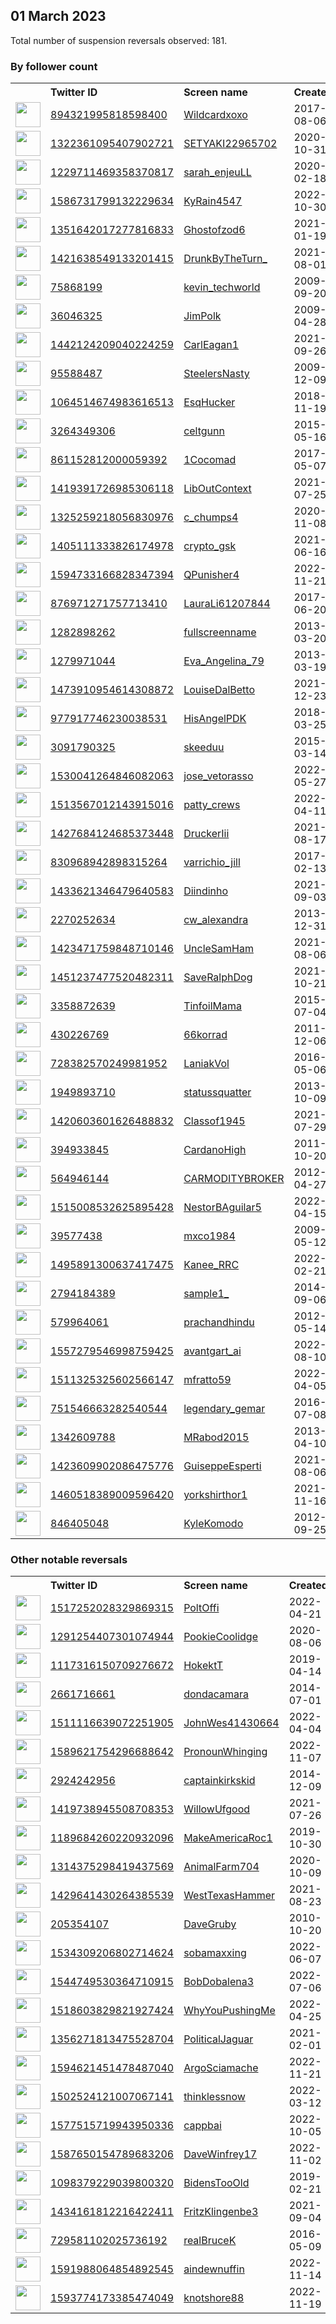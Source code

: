 
## 01 March 2023
Total number of suspension reversals observed: 181.

### By follower count
<table><tr><th></th><th align="left">Twitter ID</th><th align="left">Screen name</th>
<th align="left">Created</th><th align="left">Status</th><th align="left">Suspended</th><th align="left">Followers</th>
<tr><td><a href="https://pbs.twimg.com/profile_images/1647896679482376192/f3SirarE_normal.jpg"><img src="https://pbs.twimg.com/profile_images/1647896679482376192/f3SirarE_normal.jpg" width="40px" height="40px" align="center"/></a></td><td><a href="https://twitter.com/intent/user?user_id=894321995818598400">894321995818598400</a></td><td><a href="https://twitter.com/Wildcardxoxo">Wildcardxoxo</a></td><td>2017-08-06</td><td align="center"></td><td>2022-06-17</td><td>183552</td></tr>
<tr><td><a href="https://pbs.twimg.com/profile_images/1665185990649200640/JYCvGbYJ_normal.jpg"><img src="https://pbs.twimg.com/profile_images/1665185990649200640/JYCvGbYJ_normal.jpg" width="40px" height="40px" align="center"/></a></td><td><a href="https://twitter.com/intent/user?user_id=1322361095407902721">1322361095407902721</a></td><td><a href="https://twitter.com/SETYAKI22965702">SETYAKI22965702</a></td><td>2020-10-31</td><td align="center"></td><td>2023-02-12</td><td>19332</td></tr>
<tr><td><a href="https://pbs.twimg.com/profile_images/1659434405226766336/fkTLB1tw_normal.jpg"><img src="https://pbs.twimg.com/profile_images/1659434405226766336/fkTLB1tw_normal.jpg" width="40px" height="40px" align="center"/></a></td><td><a href="https://twitter.com/intent/user?user_id=1229711469358370817">1229711469358370817</a></td><td><a href="https://twitter.com/sarah_enjeuLL">sarah_enjeuLL</a></td><td>2020-02-18</td><td align="center"></td><td>2022-12-02</td><td>14236</td></tr>
<tr><td><a href="https://pbs.twimg.com/profile_images/1659352586162524160/XWVUBHq__normal.jpg"><img src="https://pbs.twimg.com/profile_images/1659352586162524160/XWVUBHq__normal.jpg" width="40px" height="40px" align="center"/></a></td><td><a href="https://twitter.com/intent/user?user_id=1586731799132229634">1586731799132229634</a></td><td><a href="https://twitter.com/KyRain4547">KyRain4547</a></td><td>2022-10-30</td><td align="center"></td><td>2023-02-24</td><td>12018</td></tr>
<tr><td><a href="https://pbs.twimg.com/profile_images/1630056336082849795/f4-DesfJ_normal.jpg"><img src="https://pbs.twimg.com/profile_images/1630056336082849795/f4-DesfJ_normal.jpg" width="40px" height="40px" align="center"/></a></td><td><a href="https://twitter.com/intent/user?user_id=1351642017277816833">1351642017277816833</a></td><td><a href="https://twitter.com/Ghostofzod6">Ghostofzod6</a></td><td>2021-01-19</td><td align="center"></td><td></td><td>9998</td></tr>
<tr><td><a href="https://pbs.twimg.com/profile_images/1480417316508782595/NHUxzJ0v_normal.jpg"><img src="https://pbs.twimg.com/profile_images/1480417316508782595/NHUxzJ0v_normal.jpg" width="40px" height="40px" align="center"/></a></td><td><a href="https://twitter.com/intent/user?user_id=1421638549133201415">1421638549133201415</a></td><td><a href="https://twitter.com/DrunkByTheTurn_">DrunkByTheTurn_</a></td><td>2021-08-01</td><td align="center"></td><td>2023-01-29</td><td>8783</td></tr>
<tr><td><a href="https://pbs.twimg.com/profile_images/1625810834806001665/CAVqHRgS_normal.jpg"><img src="https://pbs.twimg.com/profile_images/1625810834806001665/CAVqHRgS_normal.jpg" width="40px" height="40px" align="center"/></a></td><td><a href="https://twitter.com/intent/user?user_id=75868199">75868199</a></td><td><a href="https://twitter.com/kevin_techworld">kevin_techworld</a></td><td>2009-09-20</td><td align="center"></td><td>2023-02-17</td><td>8755</td></tr>
<tr><td><a href="https://pbs.twimg.com/profile_images/752751131412037632/1NzznK0V_normal.jpg"><img src="https://pbs.twimg.com/profile_images/752751131412037632/1NzznK0V_normal.jpg" width="40px" height="40px" align="center"/></a></td><td><a href="https://twitter.com/intent/user?user_id=36046325">36046325</a></td><td><a href="https://twitter.com/JimPolk">JimPolk</a></td><td>2009-04-28</td><td align="center"></td><td>2022-03-13</td><td>7170</td></tr>
<tr><td><a href="https://pbs.twimg.com/profile_images/1527605908494340097/62Vrhhfk_normal.jpg"><img src="https://pbs.twimg.com/profile_images/1527605908494340097/62Vrhhfk_normal.jpg" width="40px" height="40px" align="center"/></a></td><td><a href="https://twitter.com/intent/user?user_id=1442124209040224259">1442124209040224259</a></td><td><a href="https://twitter.com/CarlEagan1">CarlEagan1</a></td><td>2021-09-26</td><td align="center"></td><td>2022-12-29</td><td>5491</td></tr>
<tr><td><a href="https://pbs.twimg.com/profile_images/797734176418136064/8dLSZUkJ_normal.jpg"><img src="https://pbs.twimg.com/profile_images/797734176418136064/8dLSZUkJ_normal.jpg" width="40px" height="40px" align="center"/></a></td><td><a href="https://twitter.com/intent/user?user_id=95588487">95588487</a></td><td><a href="https://twitter.com/SteelersNasty">SteelersNasty</a></td><td>2009-12-09</td><td align="center"></td><td></td><td>4489</td></tr>
<tr><td><a href="https://pbs.twimg.com/profile_images/1639554061287538688/-W-q8CUM_normal.jpg"><img src="https://pbs.twimg.com/profile_images/1639554061287538688/-W-q8CUM_normal.jpg" width="40px" height="40px" align="center"/></a></td><td><a href="https://twitter.com/intent/user?user_id=1064514674983616513">1064514674983616513</a></td><td><a href="https://twitter.com/EsqHucker">EsqHucker</a></td><td>2018-11-19</td><td align="center"></td><td>2022-03-09</td><td>4264</td></tr>
<tr><td><a href="https://pbs.twimg.com/profile_images/1632131053455552512/mgmaKURq_normal.jpg"><img src="https://pbs.twimg.com/profile_images/1632131053455552512/mgmaKURq_normal.jpg" width="40px" height="40px" align="center"/></a></td><td><a href="https://twitter.com/intent/user?user_id=3264349306">3264349306</a></td><td><a href="https://twitter.com/celtgunn">celtgunn</a></td><td>2015-05-16</td><td align="center"></td><td></td><td>4140</td></tr>
<tr><td><a href="https://pbs.twimg.com/profile_images/1347725040087945219/onXbNJ4O_normal.jpg"><img src="https://pbs.twimg.com/profile_images/1347725040087945219/onXbNJ4O_normal.jpg" width="40px" height="40px" align="center"/></a></td><td><a href="https://twitter.com/intent/user?user_id=861152812000059392">861152812000059392</a></td><td><a href="https://twitter.com/1Cocomad">1Cocomad</a></td><td>2017-05-07</td><td align="center"></td><td>2023-01-01</td><td>3519</td></tr>
<tr><td><a href="https://pbs.twimg.com/profile_images/1650561239796404225/0MH4F0Gu_normal.jpg"><img src="https://pbs.twimg.com/profile_images/1650561239796404225/0MH4F0Gu_normal.jpg" width="40px" height="40px" align="center"/></a></td><td><a href="https://twitter.com/intent/user?user_id=1419391726985306118">1419391726985306118</a></td><td><a href="https://twitter.com/LibOutContext">LibOutContext</a></td><td>2021-07-25</td><td align="center"></td><td>2023-01-20</td><td>3431</td></tr>
<tr><td><a href="https://pbs.twimg.com/profile_images/1666429522827268096/OfHx_2y7_normal.jpg"><img src="https://pbs.twimg.com/profile_images/1666429522827268096/OfHx_2y7_normal.jpg" width="40px" height="40px" align="center"/></a></td><td><a href="https://twitter.com/intent/user?user_id=1325259218056830976">1325259218056830976</a></td><td><a href="https://twitter.com/c_chumps4">c_chumps4</a></td><td>2020-11-08</td><td align="center"></td><td></td><td>3354</td></tr>
<tr><td><a href="https://pbs.twimg.com/profile_images/1630563179888779264/EQcK7WaV_normal.jpg"><img src="https://pbs.twimg.com/profile_images/1630563179888779264/EQcK7WaV_normal.jpg" width="40px" height="40px" align="center"/></a></td><td><a href="https://twitter.com/intent/user?user_id=1405111333826174978">1405111333826174978</a></td><td><a href="https://twitter.com/crypto_gsk">crypto_gsk</a></td><td>2021-06-16</td><td align="center"></td><td>2022-11-15</td><td>3147</td></tr>
<tr><td><a href="https://pbs.twimg.com/profile_images/1638242690147012608/7DuOwXwS_normal.jpg"><img src="https://pbs.twimg.com/profile_images/1638242690147012608/7DuOwXwS_normal.jpg" width="40px" height="40px" align="center"/></a></td><td><a href="https://twitter.com/intent/user?user_id=1594733166828347394">1594733166828347394</a></td><td><a href="https://twitter.com/QPunisher4">QPunisher4</a></td><td>2022-11-21</td><td align="center"></td><td>2023-02-12</td><td>2970</td></tr>
<tr><td><a href="https://pbs.twimg.com/profile_images/1261500510114177025/v-9LetKc_normal.jpg"><img src="https://pbs.twimg.com/profile_images/1261500510114177025/v-9LetKc_normal.jpg" width="40px" height="40px" align="center"/></a></td><td><a href="https://twitter.com/intent/user?user_id=876971271757713410">876971271757713410</a></td><td><a href="https://twitter.com/LauraLi61207844">LauraLi61207844</a></td><td>2017-06-20</td><td align="center"></td><td>2023-01-24</td><td>2841</td></tr>
<tr><td><a href="https://pbs.twimg.com/profile_images/1122975050741764096/IHyZJd2f_normal.jpg"><img src="https://pbs.twimg.com/profile_images/1122975050741764096/IHyZJd2f_normal.jpg" width="40px" height="40px" align="center"/></a></td><td><a href="https://twitter.com/intent/user?user_id=1282898262">1282898262</a></td><td><a href="https://twitter.com/fullscreenname">fullscreenname</a></td><td>2013-03-20</td><td align="center"></td><td>2022-08-30</td><td>2746</td></tr>
<tr><td><a href="https://pbs.twimg.com/profile_images/1539145173443219456/jHw3M7wi_normal.jpg"><img src="https://pbs.twimg.com/profile_images/1539145173443219456/jHw3M7wi_normal.jpg" width="40px" height="40px" align="center"/></a></td><td><a href="https://twitter.com/intent/user?user_id=1279971044">1279971044</a></td><td><a href="https://twitter.com/Eva_Angelina_79">Eva_Angelina_79</a></td><td>2013-03-19</td><td align="center">🚫</td><td>2022-08-22</td><td>2709</td></tr>
<tr><td><a href="https://pbs.twimg.com/profile_images/1473911125897011202/AKNTHJBG_normal.jpg"><img src="https://pbs.twimg.com/profile_images/1473911125897011202/AKNTHJBG_normal.jpg" width="40px" height="40px" align="center"/></a></td><td><a href="https://twitter.com/intent/user?user_id=1473910954614308872">1473910954614308872</a></td><td><a href="https://twitter.com/LouiseDalBetto">LouiseDalBetto</a></td><td>2021-12-23</td><td align="center"></td><td>2022-11-15</td><td>2665</td></tr>
<tr><td><a href="https://pbs.twimg.com/profile_images/1630423604398632960/PcwqcnPd_normal.jpg"><img src="https://pbs.twimg.com/profile_images/1630423604398632960/PcwqcnPd_normal.jpg" width="40px" height="40px" align="center"/></a></td><td><a href="https://twitter.com/intent/user?user_id=977917746230038531">977917746230038531</a></td><td><a href="https://twitter.com/HisAngelPDK">HisAngelPDK</a></td><td>2018-03-25</td><td align="center"></td><td>2022-08-15</td><td>2654</td></tr>
<tr><td><a href="https://pbs.twimg.com/profile_images/1431681982703063047/s2aZM32W_normal.jpg"><img src="https://pbs.twimg.com/profile_images/1431681982703063047/s2aZM32W_normal.jpg" width="40px" height="40px" align="center"/></a></td><td><a href="https://twitter.com/intent/user?user_id=3091790325">3091790325</a></td><td><a href="https://twitter.com/skeeduu">skeeduu</a></td><td>2015-03-14</td><td align="center"></td><td>2023-02-11</td><td>2541</td></tr>
<tr><td><a href="https://pbs.twimg.com/profile_images/1531010248596758528/csWGy591_normal.jpg"><img src="https://pbs.twimg.com/profile_images/1531010248596758528/csWGy591_normal.jpg" width="40px" height="40px" align="center"/></a></td><td><a href="https://twitter.com/intent/user?user_id=1530041264846082063">1530041264846082063</a></td><td><a href="https://twitter.com/jose_vetorasso">jose_vetorasso</a></td><td>2022-05-27</td><td align="center"></td><td>2022-11-03</td><td>2464</td></tr>
<tr><td><a href="https://pbs.twimg.com/profile_images/1593595439231762433/ZNBT_Pco_normal.jpg"><img src="https://pbs.twimg.com/profile_images/1593595439231762433/ZNBT_Pco_normal.jpg" width="40px" height="40px" align="center"/></a></td><td><a href="https://twitter.com/intent/user?user_id=1513567012143915016">1513567012143915016</a></td><td><a href="https://twitter.com/patty_crews">patty_crews</a></td><td>2022-04-11</td><td align="center"></td><td>2022-11-20</td><td>2329</td></tr>
<tr><td><a href="https://pbs.twimg.com/profile_images/1428391130341822468/ulqEs7Qt_normal.jpg"><img src="https://pbs.twimg.com/profile_images/1428391130341822468/ulqEs7Qt_normal.jpg" width="40px" height="40px" align="center"/></a></td><td><a href="https://twitter.com/intent/user?user_id=1427684124685373448">1427684124685373448</a></td><td><a href="https://twitter.com/DruckerIii">DruckerIii</a></td><td>2021-08-17</td><td align="center"></td><td>2022-12-06</td><td>2320</td></tr>
<tr><td><a href="https://pbs.twimg.com/profile_images/1630738350754635777/rlAWxvSi_normal.jpg"><img src="https://pbs.twimg.com/profile_images/1630738350754635777/rlAWxvSi_normal.jpg" width="40px" height="40px" align="center"/></a></td><td><a href="https://twitter.com/intent/user?user_id=830968942898315264">830968942898315264</a></td><td><a href="https://twitter.com/varrichio_jill">varrichio_jill</a></td><td>2017-02-13</td><td align="center"></td><td>2022-04-29</td><td>2252</td></tr>
<tr><td><a href="https://pbs.twimg.com/profile_images/1560793796782194688/jyhyibnA_normal.jpg"><img src="https://pbs.twimg.com/profile_images/1560793796782194688/jyhyibnA_normal.jpg" width="40px" height="40px" align="center"/></a></td><td><a href="https://twitter.com/intent/user?user_id=1433621346479640583">1433621346479640583</a></td><td><a href="https://twitter.com/Diindinho">Diindinho</a></td><td>2021-09-03</td><td align="center"></td><td>2023-01-28</td><td>1998</td></tr>
<tr><td><a href="https://pbs.twimg.com/profile_images/743025257011904512/Tgcp5-fM_normal.jpg"><img src="https://pbs.twimg.com/profile_images/743025257011904512/Tgcp5-fM_normal.jpg" width="40px" height="40px" align="center"/></a></td><td><a href="https://twitter.com/intent/user?user_id=2270252634">2270252634</a></td><td><a href="https://twitter.com/cw_alexandra">cw_alexandra</a></td><td>2013-12-31</td><td align="center"></td><td>2022-11-05</td><td>1883</td></tr>
<tr><td><a href="https://pbs.twimg.com/profile_images/1649444482243239936/ZMxgbG4u_normal.jpg"><img src="https://pbs.twimg.com/profile_images/1649444482243239936/ZMxgbG4u_normal.jpg" width="40px" height="40px" align="center"/></a></td><td><a href="https://twitter.com/intent/user?user_id=1423471759848710146">1423471759848710146</a></td><td><a href="https://twitter.com/UncleSamHam">UncleSamHam</a></td><td>2021-08-06</td><td align="center"></td><td>2023-01-19</td><td>1860</td></tr>
<tr><td><a href="https://pbs.twimg.com/profile_images/1451238683219316737/YcPZaScw_normal.jpg"><img src="https://pbs.twimg.com/profile_images/1451238683219316737/YcPZaScw_normal.jpg" width="40px" height="40px" align="center"/></a></td><td><a href="https://twitter.com/intent/user?user_id=1451237477520482311">1451237477520482311</a></td><td><a href="https://twitter.com/SaveRalphDog">SaveRalphDog</a></td><td>2021-10-21</td><td align="center"></td><td>2022-07-11</td><td>1779</td></tr>
<tr><td><a href="https://pbs.twimg.com/profile_images/956642933414989824/DCVEM8i__normal.jpg"><img src="https://pbs.twimg.com/profile_images/956642933414989824/DCVEM8i__normal.jpg" width="40px" height="40px" align="center"/></a></td><td><a href="https://twitter.com/intent/user?user_id=3358872639">3358872639</a></td><td><a href="https://twitter.com/TinfoilMama">TinfoilMama</a></td><td>2015-07-04</td><td align="center"></td><td>2022-07-12</td><td>1608</td></tr>
<tr><td><a href="https://pbs.twimg.com/profile_images/852659553225265154/6Cz_1K14_normal.jpg"><img src="https://pbs.twimg.com/profile_images/852659553225265154/6Cz_1K14_normal.jpg" width="40px" height="40px" align="center"/></a></td><td><a href="https://twitter.com/intent/user?user_id=430226769">430226769</a></td><td><a href="https://twitter.com/66korrad">66korrad</a></td><td>2011-12-06</td><td align="center"></td><td></td><td>1570</td></tr>
<tr><td><a href="https://pbs.twimg.com/profile_images/1589886197329018883/0WWSsztp_normal.jpg"><img src="https://pbs.twimg.com/profile_images/1589886197329018883/0WWSsztp_normal.jpg" width="40px" height="40px" align="center"/></a></td><td><a href="https://twitter.com/intent/user?user_id=728382570249981952">728382570249981952</a></td><td><a href="https://twitter.com/LaniakVol">LaniakVol</a></td><td>2016-05-06</td><td align="center"></td><td>2023-01-01</td><td>1499</td></tr>
<tr><td><a href="https://pbs.twimg.com/profile_images/1586016096586448897/KGzhpmrp_normal.jpg"><img src="https://pbs.twimg.com/profile_images/1586016096586448897/KGzhpmrp_normal.jpg" width="40px" height="40px" align="center"/></a></td><td><a href="https://twitter.com/intent/user?user_id=1949893710">1949893710</a></td><td><a href="https://twitter.com/statussquatter">statussquatter</a></td><td>2013-10-09</td><td align="center"></td><td>2022-12-12</td><td>1480</td></tr>
<tr><td><a href="https://pbs.twimg.com/profile_images/1496935262676475907/REiwf0PF_normal.jpg"><img src="https://pbs.twimg.com/profile_images/1496935262676475907/REiwf0PF_normal.jpg" width="40px" height="40px" align="center"/></a></td><td><a href="https://twitter.com/intent/user?user_id=1420603601626488832">1420603601626488832</a></td><td><a href="https://twitter.com/Classof1945">Classof1945</a></td><td>2021-07-29</td><td align="center"></td><td>2022-06-02</td><td>1420</td></tr>
<tr><td><a href="https://pbs.twimg.com/profile_images/1636826398248648704/jHMpN9kP_normal.jpg"><img src="https://pbs.twimg.com/profile_images/1636826398248648704/jHMpN9kP_normal.jpg" width="40px" height="40px" align="center"/></a></td><td><a href="https://twitter.com/intent/user?user_id=394933845">394933845</a></td><td><a href="https://twitter.com/CardanoHigh">CardanoHigh</a></td><td>2011-10-20</td><td align="center"></td><td>2022-10-22</td><td>1381</td></tr>
<tr><td><a href="https://pbs.twimg.com/profile_images/958881830052048896/CoFW_ssp_normal.jpg"><img src="https://pbs.twimg.com/profile_images/958881830052048896/CoFW_ssp_normal.jpg" width="40px" height="40px" align="center"/></a></td><td><a href="https://twitter.com/intent/user?user_id=564946144">564946144</a></td><td><a href="https://twitter.com/CARMODITYBROKER">CARMODITYBROKER</a></td><td>2012-04-27</td><td align="center"></td><td></td><td>1215</td></tr>
<tr><td><a href="https://pbs.twimg.com/profile_images/1515228728858910722/KVZvqpgX_normal.jpg"><img src="https://pbs.twimg.com/profile_images/1515228728858910722/KVZvqpgX_normal.jpg" width="40px" height="40px" align="center"/></a></td><td><a href="https://twitter.com/intent/user?user_id=1515008532625895428">1515008532625895428</a></td><td><a href="https://twitter.com/NestorBAguilar5">NestorBAguilar5</a></td><td>2022-04-15</td><td align="center"></td><td>2023-02-25</td><td>1135</td></tr>
<tr><td><a href="https://pbs.twimg.com/profile_images/1554538496542400512/fM5q-7yK_normal.jpg"><img src="https://pbs.twimg.com/profile_images/1554538496542400512/fM5q-7yK_normal.jpg" width="40px" height="40px" align="center"/></a></td><td><a href="https://twitter.com/intent/user?user_id=39577438">39577438</a></td><td><a href="https://twitter.com/mxco1984">mxco1984</a></td><td>2009-05-12</td><td align="center"></td><td>2022-08-17</td><td>1062</td></tr>
<tr><td><a href="https://pbs.twimg.com/profile_images/1605972892000428032/ztqSCQCb_normal.png"><img src="https://pbs.twimg.com/profile_images/1605972892000428032/ztqSCQCb_normal.png" width="40px" height="40px" align="center"/></a></td><td><a href="https://twitter.com/intent/user?user_id=1495891300637417475">1495891300637417475</a></td><td><a href="https://twitter.com/Kanee_RRC">Kanee_RRC</a></td><td>2022-02-21</td><td align="center"></td><td>2023-01-20</td><td>1038</td></tr>
<tr><td><a href="https://pbs.twimg.com/profile_images/508279425226387456/DGhglYyX_normal.jpeg"><img src="https://pbs.twimg.com/profile_images/508279425226387456/DGhglYyX_normal.jpeg" width="40px" height="40px" align="center"/></a></td><td><a href="https://twitter.com/intent/user?user_id=2794184389">2794184389</a></td><td><a href="https://twitter.com/sample1_">sample1_</a></td><td>2014-09-06</td><td align="center"></td><td></td><td>973</td></tr>
<tr><td><a href="https://pbs.twimg.com/profile_images/1374346752795406339/IfiZ2Sqs_normal.jpg"><img src="https://pbs.twimg.com/profile_images/1374346752795406339/IfiZ2Sqs_normal.jpg" width="40px" height="40px" align="center"/></a></td><td><a href="https://twitter.com/intent/user?user_id=579964061">579964061</a></td><td><a href="https://twitter.com/prachandhindu">prachandhindu</a></td><td>2012-05-14</td><td align="center">🚫</td><td></td><td>922</td></tr>
<tr><td><a href="https://pbs.twimg.com/profile_images/1557300371235684352/5vEgryS2_normal.jpg"><img src="https://pbs.twimg.com/profile_images/1557300371235684352/5vEgryS2_normal.jpg" width="40px" height="40px" align="center"/></a></td><td><a href="https://twitter.com/intent/user?user_id=1557279546998759425">1557279546998759425</a></td><td><a href="https://twitter.com/avantgart_ai">avantgart_ai</a></td><td>2022-08-10</td><td align="center"></td><td>2022-08-22</td><td>822</td></tr>
<tr><td><a href="https://pbs.twimg.com/profile_images/1535967326016765956/U2BHqOmx_normal.jpg"><img src="https://pbs.twimg.com/profile_images/1535967326016765956/U2BHqOmx_normal.jpg" width="40px" height="40px" align="center"/></a></td><td><a href="https://twitter.com/intent/user?user_id=1511325325602566147">1511325325602566147</a></td><td><a href="https://twitter.com/mfratto59">mfratto59</a></td><td>2022-04-05</td><td align="center"></td><td>2022-12-27</td><td>792</td></tr>
<tr><td><a href="https://pbs.twimg.com/profile_images/1633916146943504389/1VR6gUoS_normal.jpg"><img src="https://pbs.twimg.com/profile_images/1633916146943504389/1VR6gUoS_normal.jpg" width="40px" height="40px" align="center"/></a></td><td><a href="https://twitter.com/intent/user?user_id=751546663282540544">751546663282540544</a></td><td><a href="https://twitter.com/legendary_gemar">legendary_gemar</a></td><td>2016-07-08</td><td align="center"></td><td>2022-11-28</td><td>696</td></tr>
<tr><td><a href="https://pbs.twimg.com/profile_images/1360505420402540548/ZusNN9YJ_normal.jpg"><img src="https://pbs.twimg.com/profile_images/1360505420402540548/ZusNN9YJ_normal.jpg" width="40px" height="40px" align="center"/></a></td><td><a href="https://twitter.com/intent/user?user_id=1342609788">1342609788</a></td><td><a href="https://twitter.com/MRabod2015">MRabod2015</a></td><td>2013-04-10</td><td align="center"></td><td>2022-12-24</td><td>678</td></tr>
<tr><td><a href="https://pbs.twimg.com/profile_images/1652362216685858819/05ZMi6_v_normal.jpg"><img src="https://pbs.twimg.com/profile_images/1652362216685858819/05ZMi6_v_normal.jpg" width="40px" height="40px" align="center"/></a></td><td><a href="https://twitter.com/intent/user?user_id=1423609902086475776">1423609902086475776</a></td><td><a href="https://twitter.com/GuiseppeEsperti">GuiseppeEsperti</a></td><td>2021-08-06</td><td align="center">🔒</td><td>2022-05-29</td><td>623</td></tr>
<tr><td><a href="https://pbs.twimg.com/profile_images/1460519852414746627/i6v1xLE8_normal.jpg"><img src="https://pbs.twimg.com/profile_images/1460519852414746627/i6v1xLE8_normal.jpg" width="40px" height="40px" align="center"/></a></td><td><a href="https://twitter.com/intent/user?user_id=1460518389009596420">1460518389009596420</a></td><td><a href="https://twitter.com/yorkshirthor1">yorkshirthor1</a></td><td>2021-11-16</td><td align="center"></td><td>2022-11-07</td><td>588</td></tr>
<tr><td><a href="https://pbs.twimg.com/profile_images/1630747360044146697/lZUj57BT_normal.jpg"><img src="https://pbs.twimg.com/profile_images/1630747360044146697/lZUj57BT_normal.jpg" width="40px" height="40px" align="center"/></a></td><td><a href="https://twitter.com/intent/user?user_id=846405048">846405048</a></td><td><a href="https://twitter.com/KyleKomodo">KyleKomodo</a></td><td>2012-09-25</td><td align="center"></td><td></td><td>581</td></tr>
</table>

### Other notable reversals
<table><tr><th></th><th align="left">Twitter ID</th><th align="left">Screen name</th>
<th align="left">Created</th><th align="left">Status</th><th align="left">Suspended</th><th align="left">Followers</th>
<tr><td><a href="https://pbs.twimg.com/profile_images/1558407882634395648/zx0IEjO__normal.jpg"><img src="https://pbs.twimg.com/profile_images/1558407882634395648/zx0IEjO__normal.jpg" width="40px" height="40px" align="center"/></a></td><td><a href="https://twitter.com/intent/user?user_id=1517252028329869315">1517252028329869315</a></td><td><a href="https://twitter.com/PoltOffi">PoltOffi</a></td><td>2022-04-21</td><td align="center"></td><td>2022-11-07</td><td>413</td></tr>
<tr><td><a href="https://pbs.twimg.com/profile_images/1300574467551363072/umJneIy9_normal.jpg"><img src="https://pbs.twimg.com/profile_images/1300574467551363072/umJneIy9_normal.jpg" width="40px" height="40px" align="center"/></a></td><td><a href="https://twitter.com/intent/user?user_id=1291254407301074944">1291254407301074944</a></td><td><a href="https://twitter.com/PookieCoolidge">PookieCoolidge</a></td><td>2020-08-06</td><td align="center"></td><td>2022-12-13</td><td>12</td></tr>
<tr><td><a href="https://pbs.twimg.com/profile_images/1182503828844765185/FIOv-LnH_normal.jpg"><img src="https://pbs.twimg.com/profile_images/1182503828844765185/FIOv-LnH_normal.jpg" width="40px" height="40px" align="center"/></a></td><td><a href="https://twitter.com/intent/user?user_id=1117316150709276672">1117316150709276672</a></td><td><a href="https://twitter.com/HokektT">HokektT</a></td><td>2019-04-14</td><td align="center"></td><td>2022-12-02</td><td>85</td></tr>
<tr><td><a href="https://pbs.twimg.com/profile_images/1341508895567704066/zOWUxBVS_normal.jpg"><img src="https://pbs.twimg.com/profile_images/1341508895567704066/zOWUxBVS_normal.jpg" width="40px" height="40px" align="center"/></a></td><td><a href="https://twitter.com/intent/user?user_id=2661716661">2661716661</a></td><td><a href="https://twitter.com/dondacamara">dondacamara</a></td><td>2014-07-01</td><td align="center"></td><td>2022-11-23</td><td>444</td></tr>
<tr><td><a href="https://pbs.twimg.com/profile_images/1511117049082245125/cjaAwLgd_normal.jpg"><img src="https://pbs.twimg.com/profile_images/1511117049082245125/cjaAwLgd_normal.jpg" width="40px" height="40px" align="center"/></a></td><td><a href="https://twitter.com/intent/user?user_id=1511116639072251905">1511116639072251905</a></td><td><a href="https://twitter.com/JohnWes41430664">JohnWes41430664</a></td><td>2022-04-04</td><td align="center"></td><td>2022-11-03</td><td>131</td></tr>
<tr><td><a href="https://pbs.twimg.com/profile_images/1589622878919708674/gH_BU5-K_normal.jpg"><img src="https://pbs.twimg.com/profile_images/1589622878919708674/gH_BU5-K_normal.jpg" width="40px" height="40px" align="center"/></a></td><td><a href="https://twitter.com/intent/user?user_id=1589621754296688642">1589621754296688642</a></td><td><a href="https://twitter.com/PronounWhinging">PronounWhinging</a></td><td>2022-11-07</td><td align="center">🚫</td><td>2022-12-20</td><td>395</td></tr>
<tr><td><a href="https://pbs.twimg.com/profile_images/542384755765809152/XoefajGZ_normal.jpeg"><img src="https://pbs.twimg.com/profile_images/542384755765809152/XoefajGZ_normal.jpeg" width="40px" height="40px" align="center"/></a></td><td><a href="https://twitter.com/intent/user?user_id=2924242956">2924242956</a></td><td><a href="https://twitter.com/captainkirkskid">captainkirkskid</a></td><td>2014-12-09</td><td align="center"></td><td>2022-12-07</td><td>92</td></tr>
<tr><td><a href="https://pbs.twimg.com/profile_images/1419739987356971011/gjSfics0_normal.jpg"><img src="https://pbs.twimg.com/profile_images/1419739987356971011/gjSfics0_normal.jpg" width="40px" height="40px" align="center"/></a></td><td><a href="https://twitter.com/intent/user?user_id=1419738945508708353">1419738945508708353</a></td><td><a href="https://twitter.com/WillowUfgood">WillowUfgood</a></td><td>2021-07-26</td><td align="center"></td><td>2022-12-05</td><td>44</td></tr>
<tr><td><a href="https://pbs.twimg.com/profile_images/1609676473253642240/Ka4gIqo3_normal.jpg"><img src="https://pbs.twimg.com/profile_images/1609676473253642240/Ka4gIqo3_normal.jpg" width="40px" height="40px" align="center"/></a></td><td><a href="https://twitter.com/intent/user?user_id=1189684260220932096">1189684260220932096</a></td><td><a href="https://twitter.com/MakeAmericaRoc1">MakeAmericaRoc1</a></td><td>2019-10-30</td><td align="center"></td><td>2023-01-02</td><td>403</td></tr>
<tr><td><a href="https://pbs.twimg.com/profile_images/1317633796301357056/H1NKKIbv_normal.jpg"><img src="https://pbs.twimg.com/profile_images/1317633796301357056/H1NKKIbv_normal.jpg" width="40px" height="40px" align="center"/></a></td><td><a href="https://twitter.com/intent/user?user_id=1314375298419437569">1314375298419437569</a></td><td><a href="https://twitter.com/AnimalFarm704">AnimalFarm704</a></td><td>2020-10-09</td><td align="center"></td><td>2022-12-14</td><td>24</td></tr>
<tr><td><a href="https://pbs.twimg.com/profile_images/1589962384063582211/RzRsOdCo_normal.jpg"><img src="https://pbs.twimg.com/profile_images/1589962384063582211/RzRsOdCo_normal.jpg" width="40px" height="40px" align="center"/></a></td><td><a href="https://twitter.com/intent/user?user_id=1429641430264385539">1429641430264385539</a></td><td><a href="https://twitter.com/WestTexasHammer">WestTexasHammer</a></td><td>2021-08-23</td><td align="center"></td><td>2022-12-10</td><td>10</td></tr>
<tr><td><a href="https://pbs.twimg.com/profile_images/1604998126158221312/EIcF2Bni_normal.jpg"><img src="https://pbs.twimg.com/profile_images/1604998126158221312/EIcF2Bni_normal.jpg" width="40px" height="40px" align="center"/></a></td><td><a href="https://twitter.com/intent/user?user_id=205354107">205354107</a></td><td><a href="https://twitter.com/DaveGruby">DaveGruby</a></td><td>2010-10-20</td><td align="center"></td><td>2022-12-20</td><td>389</td></tr>
<tr><td><a href="https://pbs.twimg.com/profile_images/1636819833781141523/Ydon1bgK_normal.jpg"><img src="https://pbs.twimg.com/profile_images/1636819833781141523/Ydon1bgK_normal.jpg" width="40px" height="40px" align="center"/></a></td><td><a href="https://twitter.com/intent/user?user_id=1534309206802714624">1534309206802714624</a></td><td><a href="https://twitter.com/sobamaxxing">sobamaxxing</a></td><td>2022-06-07</td><td align="center">👋</td><td>2022-10-18</td><td>488</td></tr>
<tr><td><a href="https://pbs.twimg.com/profile_images/1544815504262676484/Qq6ju-hF_normal.jpg"><img src="https://pbs.twimg.com/profile_images/1544815504262676484/Qq6ju-hF_normal.jpg" width="40px" height="40px" align="center"/></a></td><td><a href="https://twitter.com/intent/user?user_id=1544749530364710915">1544749530364710915</a></td><td><a href="https://twitter.com/BobDobalena3">BobDobalena3</a></td><td>2022-07-06</td><td align="center"></td><td>2023-02-20</td><td>73</td></tr>
<tr><td><a href="https://pbs.twimg.com/profile_images/1630997012991844354/3cga2oEG_normal.jpg"><img src="https://pbs.twimg.com/profile_images/1630997012991844354/3cga2oEG_normal.jpg" width="40px" height="40px" align="center"/></a></td><td><a href="https://twitter.com/intent/user?user_id=1518603829821927424">1518603829821927424</a></td><td><a href="https://twitter.com/WhyYouPushingMe">WhyYouPushingMe</a></td><td>2022-04-25</td><td align="center"></td><td>2022-12-04</td><td>385</td></tr>
<tr><td><a href="https://pbs.twimg.com/profile_images/1416802432022040579/nVeTF1vB_normal.jpg"><img src="https://pbs.twimg.com/profile_images/1416802432022040579/nVeTF1vB_normal.jpg" width="40px" height="40px" align="center"/></a></td><td><a href="https://twitter.com/intent/user?user_id=1356271813475528704">1356271813475528704</a></td><td><a href="https://twitter.com/PoliticalJaguar">PoliticalJaguar</a></td><td>2021-02-01</td><td align="center"></td><td>2022-11-23</td><td>21</td></tr>
<tr><td><a href="https://pbs.twimg.com/profile_images/1594661779996655616/DbXvoXzt_normal.jpg"><img src="https://pbs.twimg.com/profile_images/1594661779996655616/DbXvoXzt_normal.jpg" width="40px" height="40px" align="center"/></a></td><td><a href="https://twitter.com/intent/user?user_id=1594621451478487040">1594621451478487040</a></td><td><a href="https://twitter.com/ArgoSciamache">ArgoSciamache</a></td><td>2022-11-21</td><td align="center"></td><td>2023-02-04</td><td>376</td></tr>
<tr><td><a href="https://pbs.twimg.com/profile_images/1542014205670215680/lkaKhD92_normal.jpg"><img src="https://pbs.twimg.com/profile_images/1542014205670215680/lkaKhD92_normal.jpg" width="40px" height="40px" align="center"/></a></td><td><a href="https://twitter.com/intent/user?user_id=1502524121007067141">1502524121007067141</a></td><td><a href="https://twitter.com/thinklessnow">thinklessnow</a></td><td>2022-03-12</td><td align="center"></td><td>2023-02-03</td><td>13</td></tr>
<tr><td><a href="https://pbs.twimg.com/profile_images/1644890168166608897/ajkOegtZ_normal.jpg"><img src="https://pbs.twimg.com/profile_images/1644890168166608897/ajkOegtZ_normal.jpg" width="40px" height="40px" align="center"/></a></td><td><a href="https://twitter.com/intent/user?user_id=1577515719943950336">1577515719943950336</a></td><td><a href="https://twitter.com/cappbai">cappbai</a></td><td>2022-10-05</td><td align="center"></td><td>2023-01-02</td><td>7</td></tr>
<tr><td><a href="https://pbs.twimg.com/profile_images/1636168275997642752/H-iX3uHH_normal.jpg"><img src="https://pbs.twimg.com/profile_images/1636168275997642752/H-iX3uHH_normal.jpg" width="40px" height="40px" align="center"/></a></td><td><a href="https://twitter.com/intent/user?user_id=1587650154789683206">1587650154789683206</a></td><td><a href="https://twitter.com/DaveWinfrey17">DaveWinfrey17</a></td><td>2022-11-02</td><td align="center"></td><td>2022-11-30</td><td>59</td></tr>
<tr><td><a href="https://abs.twimg.com/sticky/default_profile_images/default_profile_normal.png"><img src="https://abs.twimg.com/sticky/default_profile_images/default_profile_normal.png" width="40px" height="40px" align="center"/></a></td><td><a href="https://twitter.com/intent/user?user_id=1098379229039800320">1098379229039800320</a></td><td><a href="https://twitter.com/BidensTooOld">BidensTooOld</a></td><td>2019-02-21</td><td align="center"></td><td>2023-01-03</td><td>12</td></tr>
<tr><td><a href="https://pbs.twimg.com/profile_images/1555328790364045313/xZMslwEW_normal.jpg"><img src="https://pbs.twimg.com/profile_images/1555328790364045313/xZMslwEW_normal.jpg" width="40px" height="40px" align="center"/></a></td><td><a href="https://twitter.com/intent/user?user_id=1434161812216422411">1434161812216422411</a></td><td><a href="https://twitter.com/FritzKlingenbe3">FritzKlingenbe3</a></td><td>2021-09-04</td><td align="center"></td><td>2022-12-27</td><td>62</td></tr>
<tr><td><a href="https://pbs.twimg.com/profile_images/1623214262989598720/gDBPjehA_normal.jpg"><img src="https://pbs.twimg.com/profile_images/1623214262989598720/gDBPjehA_normal.jpg" width="40px" height="40px" align="center"/></a></td><td><a href="https://twitter.com/intent/user?user_id=729581102025736192">729581102025736192</a></td><td><a href="https://twitter.com/realBruceK">realBruceK</a></td><td>2016-05-09</td><td align="center"></td><td>2023-02-21</td><td>184</td></tr>
<tr><td><a href="https://pbs.twimg.com/profile_images/1591988272590364674/bBuQ997L_normal.jpg"><img src="https://pbs.twimg.com/profile_images/1591988272590364674/bBuQ997L_normal.jpg" width="40px" height="40px" align="center"/></a></td><td><a href="https://twitter.com/intent/user?user_id=1591988064854892545">1591988064854892545</a></td><td><a href="https://twitter.com/aindewnuffin">aindewnuffin</a></td><td>2022-11-14</td><td align="center"></td><td>2023-02-24</td><td>25</td></tr>
<tr><td><a href="https://pbs.twimg.com/profile_images/1609613775153561606/xdQPUljk_normal.jpg"><img src="https://pbs.twimg.com/profile_images/1609613775153561606/xdQPUljk_normal.jpg" width="40px" height="40px" align="center"/></a></td><td><a href="https://twitter.com/intent/user?user_id=1593774173385474049">1593774173385474049</a></td><td><a href="https://twitter.com/knotshore88">knotshore88</a></td><td>2022-11-19</td><td align="center"></td><td>2023-01-17</td><td>71</td></tr>
</table>
